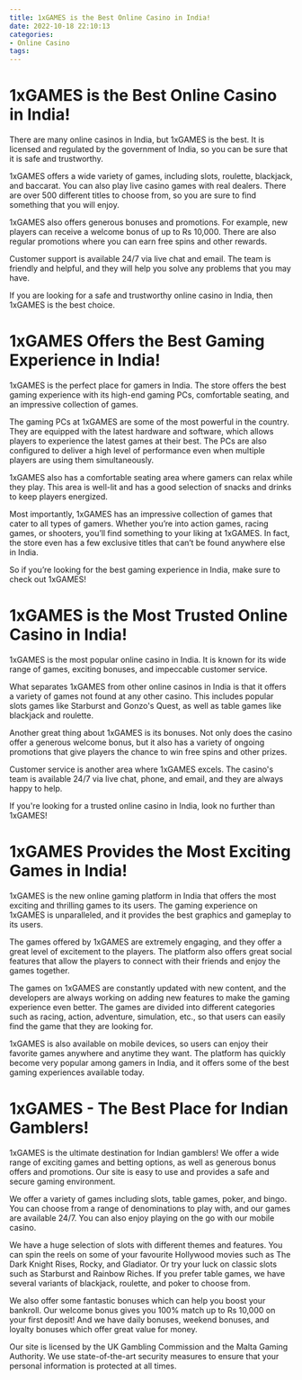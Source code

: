 ```yaml
---
title: 1xGAMES is the Best Online Casino in India!
date: 2022-10-18 22:10:13
categories:
- Online Casino
tags:
---
```



#  1xGAMES is the Best Online Casino in India!

There are many online casinos in India, but 1xGAMES is the best. It is licensed and regulated by the government of India, so you can be sure that it is safe and trustworthy.

1xGAMES offers a wide variety of games, including slots, roulette, blackjack, and baccarat. You can also play live casino games with real dealers. There are over 500 different titles to choose from, so you are sure to find something that you will enjoy.

1xGAMES also offers generous bonuses and promotions. For example, new players can receive a welcome bonus of up to Rs 10,000. There are also regular promotions where you can earn free spins and other rewards.

Customer support is available 24/7 via live chat and email. The team is friendly and helpful, and they will help you solve any problems that you may have.

If you are looking for a safe and trustworthy online casino in India, then 1xGAMES is the best choice.

#  1xGAMES Offers the Best Gaming Experience in India!

1xGAMES is the perfect place for gamers in India. The store offers the best gaming experience with its high-end gaming PCs, comfortable seating, and an impressive collection of games.

The gaming PCs at 1xGAMES are some of the most powerful in the country. They are equipped with the latest hardware and software, which allows players to experience the latest games at their best. The PCs are also configured to deliver a high level of performance even when multiple players are using them simultaneously.

1xGAMES also has a comfortable seating area where gamers can relax while they play. This area is well-lit and has a good selection of snacks and drinks to keep players energized.

Most importantly, 1xGAMES has an impressive collection of games that cater to all types of gamers. Whether you’re into action games, racing games, or shooters, you’ll find something to your liking at 1xGAMES. In fact, the store even has a few exclusive titles that can’t be found anywhere else in India.

So if you’re looking for the best gaming experience in India, make sure to check out 1xGAMES!

#  1xGAMES is the Most Trusted Online Casino in India!

1xGAMES is the most popular online casino in India. It is known for its wide range of games, exciting bonuses, and impeccable customer service.

What separates 1xGAMES from other online casinos in India is that it offers a variety of games not found at any other casino. This includes popular slots games like Starburst and Gonzo's Quest, as well as table games like blackjack and roulette.

Another great thing about 1xGAMES is its bonuses. Not only does the casino offer a generous welcome bonus, but it also has a variety of ongoing promotions that give players the chance to win free spins and other prizes.

Customer service is another area where 1xGAMES excels. The casino's team is available 24/7 via live chat, phone, and email, and they are always happy to help.

If you're looking for a trusted online casino in India, look no further than 1xGAMES!

#  1xGAMES Provides the Most Exciting Games in India!

1xGAMES is the new online gaming platform in India that offers the most exciting and thrilling games to its users. The gaming experience on 1xGAMES is unparalleled, and it provides the best graphics and gameplay to its users.

The games offered by 1xGAMES are extremely engaging, and they offer a great level of excitement to the players. The platform also offers great social features that allow the players to connect with their friends and enjoy the games together.

The games on 1xGAMES are constantly updated with new content, and the developers are always working on adding new features to make the gaming experience even better. The games are divided into different categories such as racing, action, adventure, simulation, etc., so that users can easily find the game that they are looking for.

1xGAMES is also available on mobile devices, so users can enjoy their favorite games anywhere and anytime they want. The platform has quickly become very popular among gamers in India, and it offers some of the best gaming experiences available today.

#  1xGAMES - The Best Place for Indian Gamblers!

1xGAMES is the ultimate destination for Indian gamblers! We offer a wide range of exciting games and betting options, as well as generous bonus offers and promotions. Our site is easy to use and provides a safe and secure gaming environment.

We offer a variety of games including slots, table games, poker, and bingo. You can choose from a range of denominations to play with, and our games are available 24/7. You can also enjoy playing on the go with our mobile casino.

We have a huge selection of slots with different themes and features. You can spin the reels on some of your favourite Hollywood movies such as The Dark Knight Rises, Rocky, and Gladiator. Or try your luck on classic slots such as Starburst and Rainbow Riches. If you prefer table games, we have several variants of blackjack, roulette, and poker to choose from.

We also offer some fantastic bonuses which can help you boost your bankroll. Our welcome bonus gives you 100% match up to Rs 10,000 on your first deposit! And we have daily bonuses, weekend bonuses, and loyalty bonuses which offer great value for money.

Our site is licensed by the UK Gambling Commission and the Malta Gaming Authority. We use state-of-the-art security measures to ensure that your personal information is protected at all times.